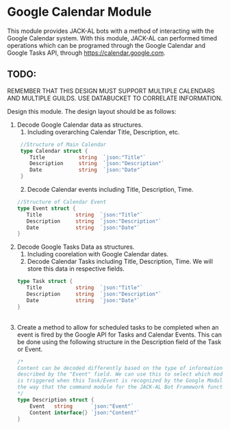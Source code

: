 # Google Calendar Module

This module provides JACK-AL bots with a method of interacting with the Google Calendar system. With this module, JACK-AL can performed timed operations which can be programed through the Google Calendar and Google Tasks API, through https://calendar.google.com.

## TODO:

REMEMBER THAT THIS DESIGN MUST SUPPORT MULTIPLE CALENDARS AND MULTIPLE GUILDS. USE DATABUCKET TO CORRELATE INFORMATION.

Design this module. The design layout should be as follows:
1) Decode Google Calendar data as structures.
    1) Including overarching Calendar Title, Description, etc.
   ```go
    //Structure of Main Calendar
    type Calendar struct {
       Title           string  `json:"Title"`
       Description     string  `json:"Description"`
       Date            string  `json:"Date"`
    }
    ```
    2) Decode Calendar events including Title, Description, Time.
    ```go
    //Structure of Calendar Event
    type Event struct {
       Title           string  `json:"Title"`
       Description     string  `json:"Description"`
       Date            string  `json:"Date"`
    }
    ```
2) Decode Google Tasks Data as structures.
    1) Including coorelation with Google Calendar dates.
    2) Decode Calendar Tasks including Title, Description, Time. We will store this data in respective fields.
    ```go
    type Task struct {
       Title           string  `json:"Title"`
       Description     string  `json:"Description"`
       Date            string  `json:"Date"`
    }
    ```
    <br>
3) Create a method to allow for scheduled tasks to be completed when an event is fired by the Google API for 
Tasks and Calendar Events. This can be done using the following structure in the Description field of the Task or Event.
    ```go
    /*
    Content can be decoded differently based on the type of information 
    described by the "Event" field. We can use this to select which module/function
    is triggered when this Task/Event is recognized by the Google Module similar to 
    the way that the command module for the JACK-AL Bot Framework functions.
    */
    type Description struct {
        Event   string      `json:"Event"`
        Content interface{} `json:"Content"`
    }
    ```